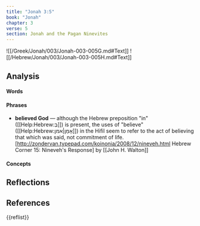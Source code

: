 ```yaml
---
title: "Jonah 3:5"
book: "Jonah"
chapter: 3
verse: 5
section: Jonah and the Pagan Ninevites
---
```

![[/Greek/Jonah/003/Jonah-003-005G.md#Text]]
![[/Hebrew/Jonah/003/Jonah-003-005H.md#Text]]

## Analysis

#### Words

#### Phrases
- **believed God** — although the Hebrew preposition "in" ([[Help:Hebrew:בְּ]]) is present, the uses of "believe" ([[Help:Hebrew:אָמַן|אמן]]) in the Hifil seem to refer to the act of believing that which was said, not commitment of life.<ref>[http://zondervan.typepad.com/koinonia/2008/12/nineveh.html Hebrew Corner 15: Nineveh's Response] by [[John H. Walton]]</ref>

#### Concepts

## Reflections

## References

{{reflist}}

